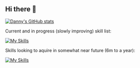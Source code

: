 ## Hi there 👋

[![Danny's GitHub stats](https://github-readme-stats.vercel.app/api?username=d-simeonov&show_icons=true&theme=chartreuse-dark)](https://github.com/d-simeonov)

Current and in progress (slowly improving) skill list:

[![My Skills](https://skillicons.dev/icons?i=php,laravel,phpstorm,vscode,git,github,redis,gitlab,mysql)](https://skillicons.dev)

Skills looking to aquire in somewhat near future (6m to a year):

[![My Skills](https://skillicons.dev/icons?i=js,html,css,tailwind,vue,react,go,swift)](https://skillicons.dev)

<!--
**d-simeonov/d-simeonov** is a ✨ _special_ ✨ repository because its `README.md` (this file) appears on your GitHub profile.

Here are some ideas to get you started:

- 🔭 I’m currently working on ...
- 🌱 I’m currently learning ...
- 👯 I’m looking to collaborate on ...
- 🤔 I’m looking for help with ...
- 💬 Ask me about ...
- 📫 How to reach me: ...
- 😄 Pronouns: ...
- ⚡ Fun fact: ...
-->
